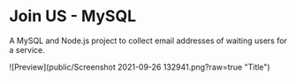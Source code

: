# Join US - MySQL
A MySQL and Node.js project to collect email addresses of waiting users for a service.

![Preview](public/Screenshot 2021-09-26 132941.png?raw=true "Title")
